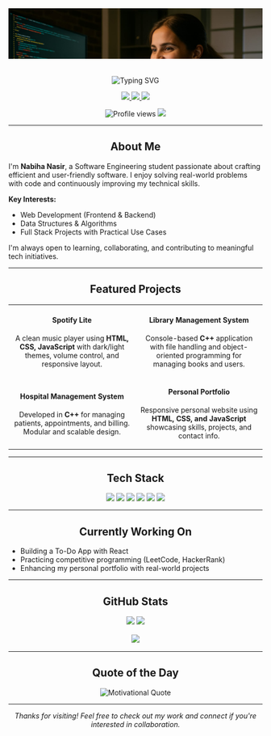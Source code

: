<div align="center">
  <img src="./redmi.jpg" alt="Nabiha Coding Banner" style="width: 100%; max-height: 100px; object-fit: cover; object-position: top;" />
</div>

<br>

<p align="center">
  <img src="https://readme-typing-svg.demolab.com?font=Itim&size=40&duration=2000&pause=3000&color=F94F6D&center=true&repeat=false&width=800&height=60&lines=Hi%2C+I'm+Nabiha+Nasir!+Welcome+to+my+GitHub" alt="Typing SVG" />
</p>

<div align="center">
  <a href="https://www.linkedin.com/in/nabiha-nasir-4a06a2349" target="_blank">
    <img src="https://img.shields.io/badge/LinkedIn-0A66C2?style=for-the-badge&logo=linkedin&logoColor=white" />
  </a>
  <a href="https://www.instagram.com/nabihanasir127" target="_blank">
    <img src="https://img.shields.io/badge/Instagram-E4405F?style=for-the-badge&logo=instagram&logoColor=white" />
  </a>
  <a href="https://www.facebook.com/nabiha8375" target="_blank">
    <img src="https://img.shields.io/badge/Facebook-1877F2?style=for-the-badge&logo=facebook&logoColor=white" />
  </a>
</div>

<p align="center">
  <img src="https://komarev.com/ghpvc/?username=nabihanasir514&label=Profile%20views&color=0e75b6&style=flat" alt="Profile views" />
  <img src="https://img.shields.io/github/followers/nabihanasir514?label=Followers&style=flat&logo=github" />
</p>

---

<h2 align="center"><strong>About Me</strong></h2>

I'm <strong>Nabiha Nasir</strong>, a Software Engineering student passionate about crafting efficient and user-friendly software. I enjoy solving real-world problems with code and continuously improving my technical skills.

<strong>Key Interests:</strong>
- Web Development (Frontend & Backend)
- Data Structures & Algorithms
- Full Stack Projects with Practical Use Cases

I'm always open to learning, collaborating, and contributing to meaningful tech initiatives.

---

<h2 align="center"><strong>Featured Projects</strong></h2>

<div align="center"> 
  <table>
    <tr>
      <td align="center" width="50%">
        <h4>Spotify Lite</h4>
        <p>A clean music player using <strong>HTML, CSS, JavaScript</strong> with dark/light themes, volume control, and responsive layout.</p>
      </td>
      <td align="center" width="50%">
        <h4>Library Management System</h4>
        <p>Console-based <strong>C++</strong> application with file handling and object-oriented programming for managing books and users.</p>
      </td>
    </tr>
    <tr>
      <td align="center" width="50%">
        <h4>Hospital Management System</h4>
        <p>Developed in <strong>C++</strong> for managing patients, appointments, and billing. Modular and scalable design.</p>
      </td>
      <td align="center" width="50%">
        <h4>Personal Portfolio</h4>
        <p>Responsive personal website using <strong>HTML, CSS, and JavaScript</strong> showcasing skills, projects, and contact info.</p>
      </td>
    </tr>
  </table> 
</div>

---

<h2 align="center"><strong>Tech Stack</strong></h2>

<div align="center">
  <img src="https://img.shields.io/badge/C++-00599C?style=for-the-badge&logo=cplusplus&logoColor=white" />
  <img src="https://img.shields.io/badge/Python-3776AB?style=for-the-badge&logo=python&logoColor=white" />
  <img src="https://img.shields.io/badge/HTML-E34F26?style=for-the-badge&logo=html5&logoColor=white" />
  <img src="https://img.shields.io/badge/CSS-1572B6?style=for-the-badge&logo=css3&logoColor=white" />
  <img src="https://img.shields.io/badge/JavaScript-F7DF1E?style=for-the-badge&logo=javascript&logoColor=black" />
  <img src="https://img.shields.io/badge/GitHub-181717?style=for-the-badge&logo=github&logoColor=white" />
</div>

---

<h2 align="center"><strong>Currently Working On</strong></h2>

- Building a To-Do App with React  
- Practicing competitive programming (LeetCode, HackerRank)  
- Enhancing my personal portfolio with real-world projects  

---

<h2 align="center"><strong>GitHub Stats</strong></h2>

<div align="center">
  <img src="https://github-readme-stats.vercel.app/api?username=nabihanasir514&show_icons=true&theme=tokyonight" width="48%" />
  <img src="https://github-readme-stats.vercel.app/api/top-langs/?username=nabihanasir514&layout=compact&theme=tokyonight" width="48%" />
</div>

<br>

<div align="center">
  <img src="https://github-readme-streak-stats.herokuapp.com?user=nabihanasir514&theme=tokyonight&hide_border=true" />
</div>

---

<h2 align="center"><strong>Quote of the Day</strong></h2>

<div align="center">
  <img src="https://quotes-github-readme.vercel.app/api?type=horizontal&theme=tokyonight" alt="Motivational Quote" />
</div>

---

<div align="center">
  <em>Thanks for visiting! Feel free to check out my work and connect if you're interested in collaboration.</em>
</div>
